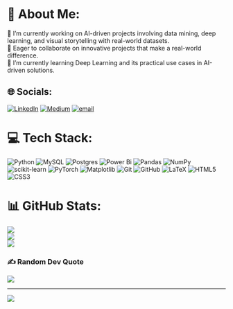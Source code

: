 # 💫 About Me:
🔭 I’m currently working on AI-driven projects involving data mining, deep learning, and visual storytelling with real-world datasets.<br>🤝 Eager to collaborate on innovative projects that make a real-world difference.<br>🌱 I’m currently learning Deep Learning and its practical use cases in AI-driven solutions.<br>


## 🌐 Socials:
[![LinkedIn](https://img.shields.io/badge/LinkedIn-%230077B5.svg?logo=linkedin&logoColor=white)](https://linkedin.com/in/cdevarshi) [![Medium](https://img.shields.io/badge/Medium-12100E?logo=medium&logoColor=white)](https://medium.com/@https://medium.com/@devarshichoudhury.dc) [![email](https://img.shields.io/badge/Email-D14836?logo=gmail&logoColor=white)](mailto:devarshic3@gmail.com) 

# 💻 Tech Stack:
![Python](https://img.shields.io/badge/python-3670A0?style=flat&logo=python&logoColor=ffdd54) ![MySQL](https://img.shields.io/badge/mysql-4479A1.svg?style=flat&logo=mysql&logoColor=white) ![Postgres](https://img.shields.io/badge/postgres-%23316192.svg?style=flat&logo=postgresql&logoColor=white) ![Power Bi](https://img.shields.io/badge/power_bi-F2C811?style=flat&logo=powerbi&logoColor=black) ![Pandas](https://img.shields.io/badge/pandas-%23150458.svg?style=flat&logo=pandas&logoColor=white) ![NumPy](https://img.shields.io/badge/numpy-%23013243.svg?style=flat&logo=numpy&logoColor=white) ![scikit-learn](https://img.shields.io/badge/scikit--learn-%23F7931E.svg?style=flat&logo=scikit-learn&logoColor=white) ![PyTorch](https://img.shields.io/badge/PyTorch-%23EE4C2C.svg?style=flat&logo=PyTorch&logoColor=white) ![Matplotlib](https://img.shields.io/badge/Matplotlib-%23ffffff.svg?style=flat&logo=Matplotlib&logoColor=black) ![Git](https://img.shields.io/badge/git-%23F05033.svg?style=flat&logo=git&logoColor=white) ![GitHub](https://img.shields.io/badge/github-%23121011.svg?style=flat&logo=github&logoColor=white) ![LaTeX](https://img.shields.io/badge/latex-%23008080.svg?style=flat&logo=latex&logoColor=white) ![HTML5](https://img.shields.io/badge/html5-%23E34F26.svg?style=flat&logo=html5&logoColor=white) ![CSS3](https://img.shields.io/badge/css3-%231572B6.svg?style=flat&logo=css3&logoColor=white)


# 📊 GitHub Stats:
![](https://github-readme-stats.vercel.app/api?username=devschow&theme=github_dark&hide_border=false&include_all_commits=false&count_private=false)<br/>
![](https://nirzak-streak-stats.vercel.app/?user=devschow&theme=github_dark&hide_border=false)<br/>
![](https://github-readme-stats.vercel.app/api/top-langs/?username=devschow&theme=github_dark&hide_border=false&include_all_commits=false&count_private=false&layout=compact)

### ✍️ Random Dev Quote
![](https://quotes-github-readme.vercel.app/api?type=horizontal&theme=radical)

---
[![](https://visitcount.itsvg.in/api?id=devschow&icon=0&color=0)](https://visitcount.itsvg.in)

<!-- Proudly created with GPRM ( https://gprm.itsvg.in ) -->
